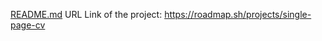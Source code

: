 [README.md](https://github.com/user-attachments/files/21205579/README.md)
URL Link of the project: https://roadmap.sh/projects/single-page-cv
